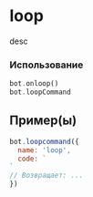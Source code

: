 # loop
desc
### Использование
```php
bot.onloop()
bot.loopCommand
```
## Пример(ы)

```javascript
bot.loopcommand({
  name: 'loop',
  code: `
`
// Возвращает: ...
})
```